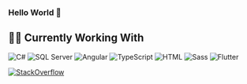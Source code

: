 ### Hello World 👋

## 👨‍💻 Currently Working With

![C#](https://img.shields.io/badge/-C%23-14161A?logo=dotnet&logoColor=7051db)
![SQL Server](https://img.shields.io/badge/-SQL%20Server-14161A?logo=Microsoft+SQL+Server&logoColor=CC2927)
![Angular](https://img.shields.io/badge/-Angular-14161A?logo=Angular&logoColor=DD0031)
![TypeScript](https://img.shields.io/badge/-TypeScript-14161A?logo=TypeScript)
![HTML](https://img.shields.io/badge/-HTML-14161A?logo=html5)
![Sass](https://img.shields.io/badge/-SCSS-14161A?logo=sass)
![Flutter](https://img.shields.io/badge/-Flutter-14161A?logo=flutter)

[![StackOverflow](https://stackoverflow.com/users/flair/10384306.png?theme=dark)](https://stackoverflow.com/users/10384306/sandstormnick)

<img src="https://komarev.com/ghpvc/?username=SandstormNick&style=flat-square&color=blue" alt=""/>

<!--
**SandstormNick/SandstormNick** is a ✨ _special_ ✨ repository because its `README.md` (this file) appears on your GitHub profile.

Here are some ideas to get you started:

- 🔭 I’m currently working on ...
- 🌱 I’m currently learning ...
- 👯 I’m looking to collaborate on ...
- 🤔 I’m looking for help with ...
- 💬 Ask me about ...
- 📫 How to reach me: ...
- 😄 Pronouns: ...
- ⚡ Fun fact: ...
-->
